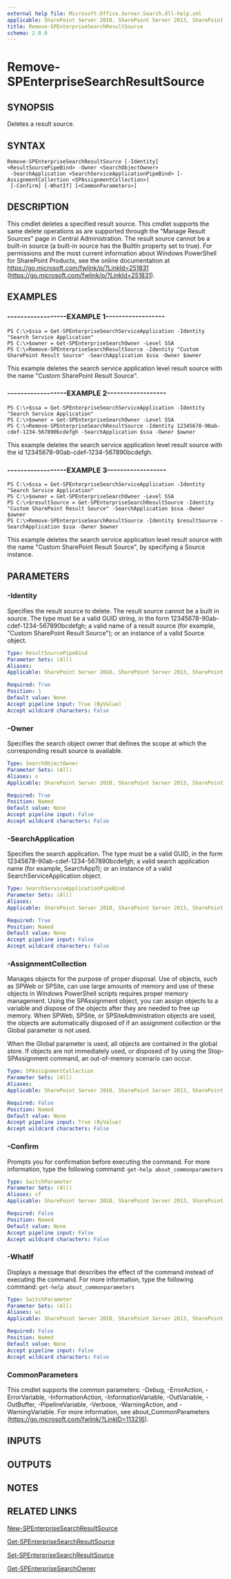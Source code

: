 ```yaml
---
external help file: Microsoft.Office.Server.Search.dll-help.xml
applicable: SharePoint Server 2010, SharePoint Server 2013, SharePoint Server 2016, SharePoint Server 2019
title: Remove-SPEnterpriseSearchResultSource
schema: 2.0.0
---
```


# Remove-SPEnterpriseSearchResultSource

## SYNOPSIS
Deletes a result source.


## SYNTAX

```
Remove-SPEnterpriseSearchResultSource [-Identity] <ResultSourcePipeBind> -Owner <SearchObjectOwner>
 -SearchApplication <SearchServiceApplicationPipeBind> [-AssignmentCollection <SPAssignmentCollection>]
 [-Confirm] [-WhatIf] [<CommonParameters>]
```

## DESCRIPTION
This cmdlet deletes a specified result source.
This cmdlet supports the same delete operations as are supported through the "Manage Result Sources" page in Central Administration.
The result source cannot be a built-in source (a built-in source has the BuiltIn property set to true). 
For permissions and the most current information about Windows PowerShell for SharePoint Products, see the online documentation at https://go.microsoft.com/fwlink/p/?LinkId=251831 (https://go.microsoft.com/fwlink/p/?LinkId=251831).


## EXAMPLES

### ------------------EXAMPLE 1------------------
```
PS C:\>$ssa = Get-SPEnterpriseSearchServiceApplication -Identity "Search Service Application"
PS C:\>$owner = Get-SPEnterpriseSearchOwner -Level SSA
PS C:\>Remove-SPEnterpriseSearchResultSource -Identity "Custom SharePoint Result Source" -SearchApplication $ssa -Owner $owner
```

This example deletes the search service application level result source with the name "Custom SharePoint Result Source".


### ------------------EXAMPLE 2------------------
```
PS C:\>$ssa = Get-SPEnterpriseSearchServiceApplication -Identity "Search Service Application"
PS C:\>$owner = Get-SPEnterpriseSearchOwner -Level SSA
PS C:\>Remove-SPEnterpriseSearchResultSource -Identity 12345678-90ab-cdef-1234-567890bcdefgh -SearchApplication $ssa -Owner $owner
```

This example deletes the search service application level result source with the id 12345678-90ab-cdef-1234-567890bcdefgh.


### ------------------EXAMPLE 3------------------
```
PS C:\>$ssa = Get-SPEnterpriseSearchServiceApplication -Identity "Search Service Application"
PS C:\>$owner = Get-SPEnterpriseSearchOwner -Level SSA
PS C:\>$resultSource = Get-SPEnterpriseSearchResultSource -Identity "Custom SharePoint Result Source" -SearchApplication $ssa -Owner $owner
PS C:\>Remove-SPEnterpriseSearchResultSource -Identity $resultSource -SearchApplication $ssa -Owner $owner
```

This example deletes the search service application level result source with the name "Custom SharePoint Result Source", by specifying a Source instance.


## PARAMETERS

### -Identity
Specifies the result source to delete.
The result source cannot be a built in source.
The type must be a valid GUID string, in the form 12345678-90ab-cdef-1234-567890bcdefgh; a valid name of a result source (for example, "Custom SharePoint Result Source"); or an instance of a valid Source object.


```yaml
Type: ResultSourcePipeBind
Parameter Sets: (All)
Aliases: 
Applicable: SharePoint Server 2010, SharePoint Server 2013, SharePoint Server 2016, SharePoint Server 2019

Required: True
Position: 1
Default value: None
Accept pipeline input: True (ByValue)
Accept wildcard characters: False
```

### -Owner
Specifies the search object owner that defines the scope at which the corresponding result source is available.


```yaml
Type: SearchObjectOwner
Parameter Sets: (All)
Aliases: o
Applicable: SharePoint Server 2010, SharePoint Server 2013, SharePoint Server 2016, SharePoint Server 2019

Required: True
Position: Named
Default value: None
Accept pipeline input: False
Accept wildcard characters: False
```

### -SearchApplication
Specifies the search application.
The type must be a valid GUID, in the form 12345678-90ab-cdef-1234-567890bcdefgh; a valid search application name (for example, SearchApp1); or an instance of a valid SearchServiceApplication object.


```yaml
Type: SearchServiceApplicationPipeBind
Parameter Sets: (All)
Aliases: 
Applicable: SharePoint Server 2010, SharePoint Server 2013, SharePoint Server 2016, SharePoint Server 2019

Required: True
Position: Named
Default value: None
Accept pipeline input: False
Accept wildcard characters: False
```

### -AssignmentCollection
Manages objects for the purpose of proper disposal. Use of objects, such as SPWeb or SPSite, can use large amounts of memory and use of these objects in Windows PowerShell scripts requires proper memory management. Using the SPAssignment object, you can assign objects to a variable and dispose of the objects after they are needed to free up memory. When SPWeb, SPSite, or SPSiteAdministration objects are used, the objects are automatically disposed of if an assignment collection or the Global parameter is not used.

When the Global parameter is used, all objects are contained in the global store. If objects are not immediately used, or disposed of by using the Stop-SPAssignment command, an out-of-memory scenario can occur.


```yaml
Type: SPAssignmentCollection
Parameter Sets: (All)
Aliases: 
Applicable: SharePoint Server 2010, SharePoint Server 2013, SharePoint Server 2016, SharePoint Server 2019

Required: False
Position: Named
Default value: None
Accept pipeline input: True (ByValue)
Accept wildcard characters: False
```

### -Confirm
Prompts you for confirmation before executing the command.
For more information, type the following command: `get-help about_commonparameters`

```yaml
Type: SwitchParameter
Parameter Sets: (All)
Aliases: cf
Applicable: SharePoint Server 2010, SharePoint Server 2013, SharePoint Server 2016, SharePoint Server 2019

Required: False
Position: Named
Default value: None
Accept pipeline input: False
Accept wildcard characters: False
```

### -WhatIf
Displays a message that describes the effect of the command instead of executing the command.
For more information, type the following command: `get-help about_commonparameters`

```yaml
Type: SwitchParameter
Parameter Sets: (All)
Aliases: wi
Applicable: SharePoint Server 2010, SharePoint Server 2013, SharePoint Server 2016, SharePoint Server 2019

Required: False
Position: Named
Default value: None
Accept pipeline input: False
Accept wildcard characters: False
```

### CommonParameters
This cmdlet supports the common parameters: -Debug, -ErrorAction, -ErrorVariable, -InformationAction, -InformationVariable, -OutVariable, -OutBuffer, -PipelineVariable, -Verbose, -WarningAction, and -WarningVariable. For more information, see about_CommonParameters (https://go.microsoft.com/fwlink/?LinkID=113216).

## INPUTS

## OUTPUTS

## NOTES

## RELATED LINKS

[New-SPEnterpriseSearchResultSource](New-SPEnterpriseSearchResultSource.md)

[Get-SPEnterpriseSearchResultSource](Get-SPEnterpriseSearchResultSource.md)

[Set-SPEnterpriseSearchResultSource](Set-SPEnterpriseSearchResultSource.md)

[Get-SPEnterpriseSearchOwner](Get-SPEnterpriseSearchOwner.md)
